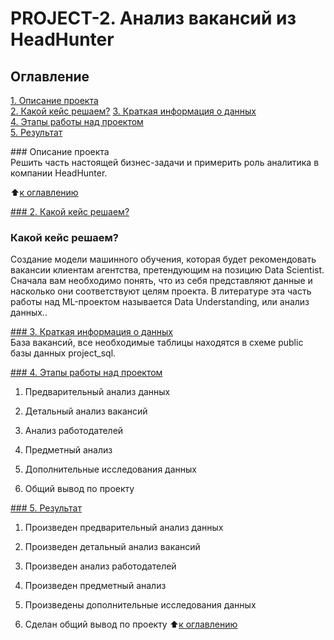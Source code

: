 # PROJECT-2. Анализ вакансий из HeadHunter

## Оглавление  
<a href ="#1">[1. Описание проекта](.README.md#Описание-проекта)</a><br> 
<a id = '2'>[2. Какой кейс решаем?](.README.md#Какой-кейс-решаем)</a> 
<a id = '3'>[3. Краткая информация о данных](.README.md#Краткая-информация-о-данных)</a>   
<a id = '4'>[4. Этапы работы над проектом](.README.md#Этапы-работы-над-проектом)</a>  
<a id = '5'>[5. Результат](.README.md#Результат)</a>     

<a id = '1'>### Описание проекта</a>    
Решить часть настоящей бизнес-задачи и примерить роль аналитика в компании HeadHunter.

:arrow_up:[к оглавлению](_)

<a href ="#2">### 2. Какой кейс решаем?</a><br>
### Какой кейс решаем?    
Создание модели машинного обучения, которая будет рекомендовать вакансии клиентам агентства, претендующим на позицию Data Scientist. Сначала вам необходимо понять, что из себя представляют данные и насколько они соответствуют целям проекта. В литературе эта часть работы над ML-проектом называется Data Understanding, или анализ данных..


<a href ="#3">### 3. Краткая информация о данных</a><br>
База вакансий, все необходимые таблицы находятся в схеме public базы данных project_sql.

<a href ="#4">### 4. Этапы работы над проектом</a><br>
1. Предварительный анализ данных

2. Детальный анализ вакансий

3. Анализ работодателей

4. Предметный анализ

5. Дополнительные исследования данных

6. Общий вывод по проекту
  
<a href ="#5">### 5. Результат</a><br>
1. Произведен предварительный анализ данных

2. Произведен детальный анализ вакансий

3. Произведен анализ работодателей

4. Произведен предметный анализ

5. Произведены дополнительные исследования данных

6. Сделан общий вывод по проекту
:arrow_up:[к оглавлению](.README.md#Оглавление)
